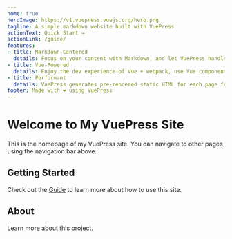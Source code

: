 ```yaml
---
home: true
heroImage: https://v1.vuepress.vuejs.org/hero.png
tagline: A simple markdown website built with VuePress
actionText: Quick Start →
actionLink: /guide/
features:
- title: Markdown-Centered
  details: Focus on your content with Markdown, and let VuePress handle the rest.
- title: Vue-Powered
  details: Enjoy the dev experience of Vue + webpack, use Vue components in markdown.
- title: Performant
  details: VuePress generates pre-rendered static HTML for each page for fast loading.
footer: Made with ❤️ using VuePress
---
```


# Welcome to My VuePress Site

This is the homepage of my VuePress site. You can navigate to other pages using the navigation bar above.

## Getting Started

Check out the [Guide](/guide/) to learn more about how to use this site.

## About

Learn more [about](/about/) this project.
